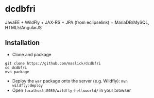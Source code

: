 # dcdbfri
JavaEE + WildFly + JAX-RS + JPA (from eclipselink) + MariaDB/MySQL, HTML5/AngularJS




## Installation
* Clone and package
```
git clone https://github.com/maslick/dcdbfri
cd dcdbfri
mvn package 
```
* Deploy the `war` package onto the server (e.g. Wildfly): `mvn wildfly:deploy`
* Open `localhost:8080/wildfly-helloworld/` in your browser


